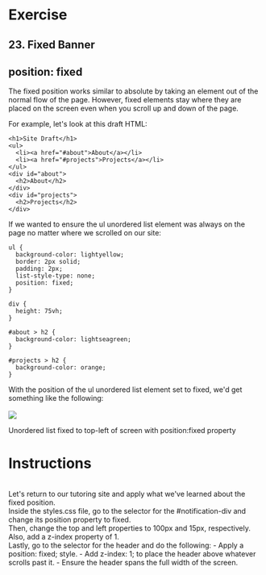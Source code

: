 # Exercise

## 23. Fixed Banner
## position: fixed
The fixed position works similar to absolute by taking an element out of the normal flow of the page. However, fixed elements stay where they are placed on the screen even when you scroll up and down of the page.

For example, let's look at this draft HTML:
````
<h1>Site Draft</h1>
<ul>
  <li><a href="#about">About</a></li>
  <li><a href="#projects">Projects</a></li>
</ul>
<div id="about">
  <h2>About</h2>
</div>
<div id="projects">
  <h2>Projects</h2>
</div>
````
If we wanted to ensure the ul unordered list element was always on the page no matter where we scrolled on our site:
````
ul {
  background-color: lightyellow;
  border: 2px solid;
  padding: 2px;
  list-style-type: none;
  position: fixed;
}

div {
  height: 75vh;
}

#about > h2 {
  background-color: lightseagreen;
}

#projects > h2 {
  background-color: orange;
}
````
With the position of the ul unordered list element set to fixed, we'd get something like the following:
<br><br>
<img src="https://www.codedex.io/images/css/exercise-23-fixed-position.gif"><br>

Unordered list fixed to top-left of screen with position:fixed property

# Instructions
<br>
Let's return to our tutoring site and apply what we've learned about the fixed position.
<br>
Inside the styles.css file, go to the selector for the #notification-div and change its position property to fixed.
<br>
Then, change the top and left properties to 100px and 15px, respectively. Also, add a z-index property of 1.
<br>
Lastly, go to the selector for the header and do the following:
- Apply a position: fixed; style.
- Add z-index: 1; to place the header above whatever scrolls past it.
- Ensure the header spans the full width of the screen.
